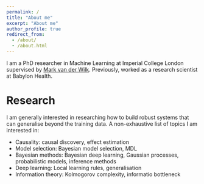 ```yaml
---
permalink: /
title: "About me"
excerpt: "About me"
author_profile: true
redirect_from:
  - /about/
  - /about.html
---
```


I am a PhD researcher in Machine Learning at Imperial College London supervised by [Mark van der Wilk](https://mvdw.uk/). Previously, worked as a research scientist at Babylon Health.

Research
======
I am generally interested in researching how to build robust systems that can generalise beyond the training data.
A non-exhaustive list of topics I am interested in:
- Causality: causal discovery, effect estimation
- Model selection: Bayesian model selection, MDL
- Bayesian methods: Bayesian deep learning, Gaussian processes, probabilistic models, inference methods
- Deep learning: Local learning rules, generalisation
- Information theory: Kolmogorov complexity, informatio bottleneck

